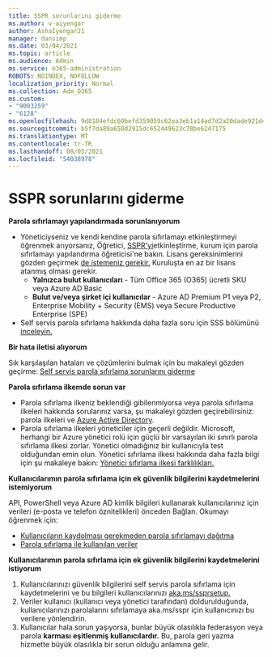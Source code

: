 ```yaml
---
title: SSPR sorunlarını giderme
ms.author: v-aiyengar
author: AshaIyengar21
manager: dansimp
ms.date: 03/04/2021
ms.topic: article
ms.audience: Admin
ms.service: o365-administration
ROBOTS: NOINDEX, NOFOLLOW
localization_priority: Normal
ms.collection: Adm_O365
ms.custom:
- "9003259"
- "6128"
ms.openlocfilehash: 9d8184efdc60befd359059c62ea3eb1a14ad7d2a20dade921d4a71e424f52033
ms.sourcegitcommit: b5f7da89a650d2915dc652449623c78be6247175
ms.translationtype: MT
ms.contentlocale: tr-TR
ms.lasthandoff: 08/05/2021
ms.locfileid: "54038978"
---
```

# <a name="troubleshoot-sspr"></a>SSPR sorunlarını giderme

**Parola sıfırlamayı yapılandırmada sorunlanıyorum**

- Yöneticiyseniz ve kendi kendine parola sıfırlamayı etkinleştirmeyi öğrenmek arıyorsanız, Öğretici, [SSPR'yi](https://docs.microsoft.com/azure/active-directory/authentication/tutorial-enable-sspr)etkinleştirme, kurum için parola sıfırlamayı yapılandırma öğreticisi'ne bakın. Lisans gereksinimlerini gözden geçirmek [de istemeniz gerekir.](https://docs.microsoft.com/azure/active-directory/authentication/concept-sspr-licensing?WT.mc_id=Portal-Microsoft_Azure_Support) Kuruluşta en az bir lisans atanmış olması gerekir.
    - **Yalnızca bulut kullanıcıları** - Tüm Office 365 (O365) ücretli SKU veya Azure AD Basic
    - **Bulut ve/veya şirket içi kullanıcılar** - Azure AD Premium P1 veya P2, Enterprise Mobility + Security (EMS) veya Secure Productive Enterprise (SPE)
- Self servis parola sıfırlama hakkında daha fazla soru için SSS bölümünü [inceleyin.](https://docs.microsoft.com/azure/active-directory/authentication/active-directory-passwords-faq?WT.mc_id=Portal-Microsoft_Azure_Support)

**Bir hata iletisi alıyorum**

Sık karşılaşılan hataları ve çözümlerini bulmak için bu makaleyi gözden geçirme: [Self servis parola sıfırlama sorunlarını giderme](https://docs.microsoft.com/azure/active-directory/authentication/active-directory-passwords-troubleshoot?WT.mc_id=Portal-Microsoft_Azure_Support)

**Parola sıfırlama ilkemde sorun var**

- Parola sıfırlama ilkeniz beklendiği gibilenmiyorsa veya parola sıfırlama ilkeleri hakkında sorularınız varsa, şu makaleyi gözden geçirebilirsiniz: parola ilkeleri ve [Azure Active Directory](https://docs.microsoft.com/azure/active-directory/authentication/concept-sspr-policy?WT.mc_id=Portal-Microsoft_Azure_Support).
- Parola sıfırlama ilkeleri yöneticiler için geçerli değildir. Microsoft, herhangi bir Azure yönetici rolü için güçlü bir varsayılan iki sınırlı parola sıfırlama ilkesi zorlar. Yönetici olmadığınız bir kullanıcıyla test olduğundan emin olun. Yönetici sıfırlama ilkesi hakkında daha fazla bilgi için şu makaleye bakın: [Yönetici sıfırlama ilkesi farklılıkları.](https://docs.microsoft.com/azure/active-directory/authentication/concept-sspr-policy?WT.mc_id=Portal-Microsoft_Azure_Support#administrator-reset-policy-differences)

**Kullanıcılarımın parola sıfırlama için ek güvenlik bilgilerini kaydetmelerini istemiyorum**

API, PowerShell veya Azure AD kimlik bilgileri kullanarak kullanıcılarınız için verileri (e-posta ve telefon öznitelikleri) önceden Bağlan. Okumayı öğrenmek için:

- [Kullanıcıların kaydolması gerekmeden parola sıfırlamayı dağıtma](https://docs.microsoft.com/azure/active-directory/active-directory-passwords-data?WT.mc_id=Portal-Microsoft_Azure_Support#set-and-read-authentication-data-using-powershell)
- [Parola sıfırlama ile kullanılan veriler](https://docs.microsoft.com/azure/active-directory/active-directory-passwords-data?WT.mc_id=Portal-Microsoft_Azure_Support)

**Kullanıcılarımın parola sıfırlama için ek güvenlik bilgilerini kaydetmelerini istiyorum**

1. Kullanıcılarınızı güvenlik bilgilerini self servis parola sıfırlama için kaydetmelerini ve bu bilgileri kullanıcılarınızı [aka.ms/ssprsetup.](https://mysignins.microsoft.com/security-info)
1. Veriler kullanıcı (kullanıcı veya yönetici tarafından) doldurulduğunda, kullanıcılarınızı [](https://passwordreset.microsoftonline.com/) parolalarını sıfırlamaya aka.ms/sspr için kullanıcınızı bu verilere yönlendirin.
1. Kullanıcılar hala sorun yaşıyorsa, bunlar büyük olasılıkla federasyon veya parola **karması** **eşitlenmiş kullanıcılardır.** Bu, parola geri yazma hizmette büyük olasılıkla bir sorun olduğu anlamına gelir.